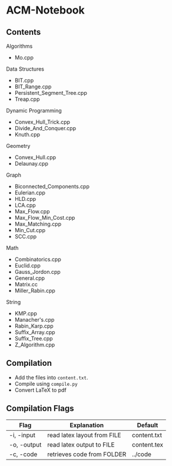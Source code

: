 # ACM-Notebook

## Contents
Algorithms
 - Mo.cpp
 
Data Structures
 - BIT.cpp
 - BIT_Range.cpp
 - Persistent_Segment_Tree.cpp
 - Treap.cpp
 
Dynamic Programming
 - Convex_Hull_Trick.cpp
 - Divide_And_Conquer.cpp
 - Knuth.cpp
 
Geometry
 - Convex_Hull.cpp
 - Delaunay.cpp
 
Graph
 - Biconnected_Components.cpp
 - Eulerian.cpp
 - HLD.cpp
 - LCA.cpp
 - Max_Flow.cpp
 - Max_Flow_Min_Cost.cpp
 - Max_Matching.cpp
 - Min_Cut.cpp
 - SCC.cpp
 
Math
 - Combinatorics.cpp
 - Euclid.cpp
 - Gauss_Jordon.cpp
 - General.cpp
 - Matrix.cc
 - Miller_Rabin.cpp
 
String
 - KMP.cpp
 - Manacher's.cpp
 - Rabin_Karp.cpp
 - Suffix_Array.cpp
 - Suffix_Tree.cpp
 - Z_Algorithm.cpp

## Compilation
 - Add the files into `content.txt`.
 - Compile using `compile.py`
 - Convert LaTeX to pdf
 
## Compilation Flags
| Flag        | Explanation                 | Default     |
|-------------|-----------------------------|-------------|
| -i, -input  | read latex layout from FILE | content.txt |
| -o, -output | read latex output to FILE   | content.tex |
| -c, -code   | retrieves code from FOLDER  | ../code     |
